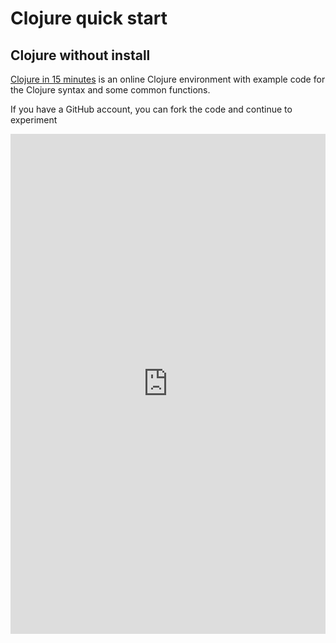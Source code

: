 # Clojure quick start




## Clojure without install

[Clojure in 15 minutes](https://repl.it/@jr0cket/Clojure-In-15-minutes) is an online Clojure environment with example code for the Clojure syntax and some common functions.

If you have a GitHub account, you can fork the code and continue to experiment


<iframe height="800px" width="100%" src="https://repl.it/@jr0cket/Clojure-In-15-minutes?lite=true" scrolling="no" frameborder="no" allowtransparency="true" allowfullscreen="true" sandbox="allow-forms allow-pointer-lock allow-popups allow-same-origin allow-scripts allow-modals"></iframe>
